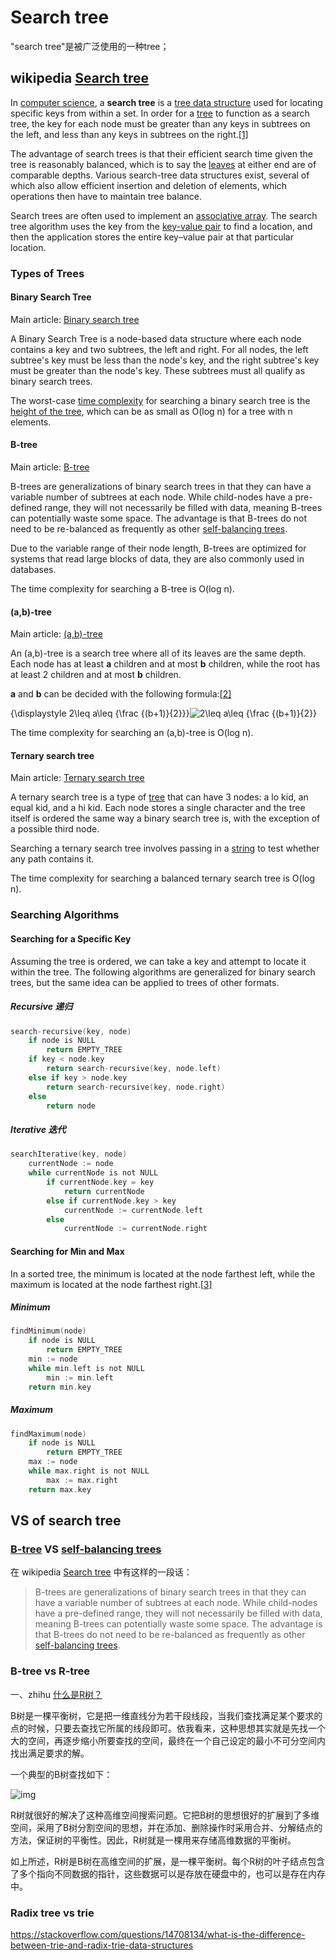# Search tree

"search tree"是被广泛使用的一种tree；



## wikipedia [Search tree](https://en.wikipedia.org/wiki/Search_tree)

In [computer science](https://en.wikipedia.org/wiki/Computer_science), a **search tree** is a [tree data structure](https://en.wikipedia.org/wiki/Tree_data_structure) used for locating specific keys from within a set. In order for a [tree](https://en.wikipedia.org/wiki/Tree_data_structure) to function as a search tree, the key for each node must be greater than any keys in subtrees on the left, and less than any keys in subtrees on the right.[[1\]](https://en.wikipedia.org/wiki/Search_tree#cite_note-1)

The advantage of search trees is that their efficient search time given the tree is reasonably balanced, which is to say the [leaves](https://en.wikipedia.org/wiki/Tree_data_structure#Terminologies_used_in_Trees) at either end are of comparable depths. Various search-tree data structures exist, several of which also allow efficient insertion and deletion of elements, which operations then have to maintain tree balance.

Search trees are often used to implement an [associative array](https://en.wikipedia.org/wiki/Associative_array). The search tree algorithm uses the key from the [key-value pair](https://en.wikipedia.org/wiki/Key-value_pair) to find a location, and then the application stores the entire key–value pair at that particular location.

### Types of Trees

#### Binary Search Tree

Main article: [Binary search tree](https://en.wikipedia.org/wiki/Binary_search_tree)

A Binary Search Tree is a node-based data structure where each node contains a key and two subtrees, the left and right. For all nodes, the left subtree's key must be less than the node's key, and the right subtree's key must be greater than the node's key. These subtrees must all qualify as binary search trees.

The worst-case [time complexity](https://en.wikipedia.org/wiki/Time_complexity) for searching a binary search tree is the [height of the tree](https://en.wikipedia.org/wiki/Tree_(data_structure)#Terminology_used_in_trees), which can be as small as O(log n) for a tree with n elements.

#### B-tree

Main article: [B-tree](https://en.wikipedia.org/wiki/B-tree)

B-trees are generalizations of binary search trees in that they can have a variable number of subtrees at each node. While child-nodes have a pre-defined range, they will not necessarily be filled with data, meaning B-trees can potentially waste some space. The advantage is that B-trees do not need to be re-balanced as frequently as other [self-balancing trees](https://en.wikipedia.org/wiki/Self-balancing_binary_search_tree).

Due to the variable range of their node length, B-trees are optimized for systems that read large blocks of data, they are also commonly used in databases.

The time complexity for searching a B-tree is O(log n).

#### (a,b)-tree

Main article: [(a,b)-tree](https://en.wikipedia.org/wiki/(a,b)-tree)

An (a,b)-tree is a search tree where all of its leaves are the same depth. Each node has at least **a** children and at most **b** children, while the root has at least 2 children and at most **b** children.

**a** and **b** can be decided with the following formula:[[2\]](https://en.wikipedia.org/wiki/Search_tree#cite_note-2)

{\displaystyle 2\leq a\leq {\frac {(b+1)}{2}}}![2\leq a\leq {\frac  {(b+1)}{2}}](https://wikimedia.org/api/rest_v1/media/math/render/svg/48c13c821a07827e3972d2b9c4cdc9ed26993b23)

The time complexity for searching an (a,b)-tree is O(log n).



#### Ternary search tree

Main article: [Ternary search tree](https://en.wikipedia.org/wiki/Ternary_search_tree)

A ternary search tree is a type of [tree](https://en.wikipedia.org/wiki/Tree) that can have 3 nodes: a lo kid, an equal kid, and a hi kid. Each node stores a single character and the tree itself is ordered the same way a binary search tree is, with the exception of a possible third node.

Searching a ternary search tree involves passing in a [string](https://en.wikipedia.org/wiki/String_(computer_science)) to test whether any path contains it.

The time complexity for searching a balanced ternary search tree is O(log n).





### Searching Algorithms

#### Searching for a Specific Key

Assuming the tree is ordered, we can take a key and attempt to locate it within the tree. The following algorithms are generalized for binary search trees, but the same idea can be applied to trees of other formats.

##### Recursive 递归

```c
search-recursive(key, node)
    if node is NULL
        return EMPTY_TREE
    if key < node.key
        return search-recursive(key, node.left)
    else if key > node.key
        return search-recursive(key, node.right)
    else
        return node
```

##### Iterative 迭代

```c
searchIterative(key, node)
    currentNode := node
    while currentNode is not NULL
        if currentNode.key = key
            return currentNode
        else if currentNode.key > key
            currentNode := currentNode.left
        else
            currentNode := currentNode.right
```

#### Searching for Min and Max

In a sorted tree, the minimum is located at the node farthest left, while the maximum is located at the node farthest right.[[3\]](https://en.wikipedia.org/wiki/Search_tree#cite_note-3)

##### Minimum

```c
findMinimum(node)
    if node is NULL
        return EMPTY_TREE
    min := node
    while min.left is not NULL
        min := min.left
    return min.key
```

##### Maximum

```c
findMaximum(node)
    if node is NULL
        return EMPTY_TREE
    max := node
    while max.right is not NULL
        max := max.right
    return max.key
```



## VS of search tree

### [B-tree](https://en.wikipedia.org/wiki/B-tree) VS [self-balancing trees](https://en.wikipedia.org/wiki/Self-balancing_binary_search_tree)



在 wikipedia [Search tree](https://en.wikipedia.org/wiki/Search_tree) 中有这样的一段话：

> B-trees are generalizations of binary search trees in that they can have a variable number of subtrees at each node. While child-nodes have a pre-defined range, they will not necessarily be filled with data, meaning B-trees can potentially waste some space. The advantage is that B-trees do not need to be re-balanced as frequently as other [self-balancing trees](https://en.wikipedia.org/wiki/Self-balancing_binary_search_tree).



### B-tree vs R-tree

一、zhihu [什么是R树？](https://zhuanlan.zhihu.com/p/62639268)

B树是一棵平衡树，它是把一维直线分为若干段线段，当我们查找满足某个要求的点的时候，只要去查找它所属的线段即可。依我看来，这种思想其实就是先找一个大的空间，再逐步缩小所要查找的空间，最终在一个自己设定的最小不可分空间内找出满足要求的解。

一个典型的B树查找如下：

![img](https://pic2.zhimg.com/80/v2-66b681ca5195d88bbf5fc7afa92eab9d_1440w.webp)

R树就很好的解决了这种高维空间搜索问题。它把B树的思想很好的扩展到了多维空间，采用了B树分割空间的思想，并在添加、删除操作时采用合并、分解结点的方法，保证树的平衡性。因此，R树就是一棵用来存储高维数据的平衡树。

如上所述，R树是B树在高维空间的扩展，是一棵平衡树。每个R树的叶子结点包含了多个指向不同数据的指针，这些数据可以是存放在硬盘中的，也可以是存在内存中。



### Radix tree vs trie

https://stackoverflow.com/questions/14708134/what-is-the-difference-between-trie-and-radix-trie-data-structures

